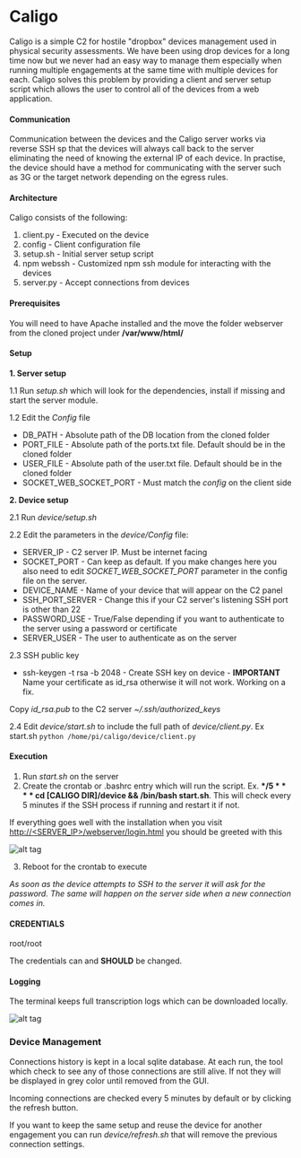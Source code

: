 # Caligo

Caligo is a simple C2 for hostile "dropbox" devices management used in physical security assessments. We have been using drop devices for a long time now but we never had an easy way to manage them especially when running multiple engagements at the same time with multiple devices for each. Caligo solves this problem by providing a client and server setup script which allows the user to control all of the devices from a web application. 


#### Communication

Communication between the devices and the Caligo server works via reverse SSH sp that the devices will always call back to the server eliminating the need of knowing the external IP of each device. In practise, the device should have a method for communicating with the server such as 3G or the target network depending on the egress rules.


#### Architecture

Caligo consists of the following:

1. client.py - Executed on the device
2. config - Client configuration file
3. setup.sh - Initial server setup script
4. npm webssh - Customized npm ssh module for interacting with the devices
5. server.py - Accept connections from devices

#### Prerequisites

You will need to have Apache installed and the move the folder webserver from the cloned project under **/var/www/html/**

#### Setup

**1. Server setup** 
 
1.1 Run *setup.sh* which will look for the dependencies, install if missing and start the server module.

1.2 Edit the *Config* file

* DB_PATH - Absolute path of the DB location from the cloned folder
* PORT_FILE - Absolute path of the ports.txt file. Default should be in the cloned folder
* USER_FILE - Absolute path of the user.txt file. Default should be in the cloned folder
* SOCKET_WEB_SOCKET_PORT - Must match the *config* on the client side

**2. Device setup**

2.1 Run *device/setup.sh* 

2.2 Edit the parameters in the *device/Config* file:

* SERVER_IP - C2 server IP. Must be internet facing
* SOCKET_PORT - Can keep as default. If you make changes here you also need to edit *SOCKET_WEB_SOCKET_PORT* parameter in the config file on the server. 
* DEVICE_NAME - Name of your device that will appear on the C2 panel
* SSH_PORT_SERVER - Change this if your C2 server's listening SSH port is other than 22
* PASSWORD_USE - True/False depending if you want to authenticate to the server using a password or certificate
* SERVER_USER - The user to authenticate as on the server

2.3 SSH public key

* ssh-keygen -t rsa -b 2048 - Create SSH key on device  - **IMPORTANT** Name your certificate as id_rsa otherwise it will not work. Working on a fix.

Copy *id_rsa.pub* to the C2 server *~/.ssh/authorized_keys*  

2.4 Edit *device/start.sh* to include the full path of *device/client.py*. Ex start.sh ```python /home/pi/caligo/device/client.py``` 

#### Execution

1. Run *start.sh* on the server
2. Create the crontab or .bashrc entry which will run the script. 
Ex. **\*/5 * * * * cd [CALIGO DIR]/device && /bin/bash start.sh**. This will check every 5 minutes if the SSH process if running and restart it if not.

If everything goes well with the installation when you visit  [http://<SERVER_IP>/webserver/login.html](http://<SERVER_IP>/weberver/login.html) you should be greeted with this

![alt tag](https://github.com/secgroundzero/caligo/blob/master/caligo_login.png)

3. Reboot for the crontab to execute

*As soon as the device attempts to SSH to the server it will ask for the password. The same will happen on the server side when a new connection comes in.* 


#### CREDENTIALS

root/root

The credentials can and **SHOULD** be changed.

#### Logging

The terminal keeps full transcription logs which can be downloaded locally.

![alt tag](https://github.com/secgroundzero/caligo/blob/master/caligo_logging.png)


### Device Management

Connections history is kept in a local sqlite database. At each run, the tool which check to see any of those connections are still alive. If not they will be displayed in grey color until removed from the GUI. 

Incoming connections are checked every 5 minutes by default or by clicking the refresh button.

If you want to keep the same setup and reuse the device for another engagement you can run *device/refresh.sh* that will remove the previous connection settings.



